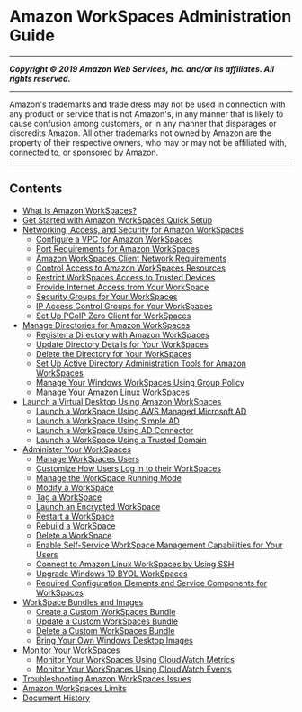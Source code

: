 # Amazon WorkSpaces Administration Guide

-----
*****Copyright &copy; 2019 Amazon Web Services, Inc. and/or its affiliates. All rights reserved.*****

-----
Amazon's trademarks and trade dress may not be used in 
     connection with any product or service that is not Amazon's, 
     in any manner that is likely to cause confusion among customers, 
     or in any manner that disparages or discredits Amazon. All other 
     trademarks not owned by Amazon are the property of their respective
     owners, who may or may not be affiliated with, connected to, or 
     sponsored by Amazon.

-----
## Contents
+ [What Is Amazon WorkSpaces?](amazon-workspaces.md)
+ [Get Started with Amazon WorkSpaces Quick Setup](getting-started.md)
+ [Networking, Access, and Security for Amazon WorkSpaces](amazon-workspaces-networking.md)
   + [Configure a VPC for Amazon WorkSpaces](amazon-workspaces-vpc.md)
   + [Port Requirements for Amazon WorkSpaces](workspaces-port-requirements.md)
   + [Amazon WorkSpaces Client Network Requirements](workspaces-network-requirements.md)
   + [Control Access to Amazon WorkSpaces Resources](workspaces-access-control.md)
   + [Restrict WorkSpaces Access to Trusted Devices](trusted-devices.md)
   + [Provide Internet Access from Your WorkSpace](amazon-workspaces-internet-access.md)
   + [Security Groups for Your WorkSpaces](amazon-workspaces-security-groups.md)
   + [IP Access Control Groups for Your WorkSpaces](amazon-workspaces-ip-access-control-groups.md)
   + [Set Up PCoIP Zero Client for WorkSpaces](set-up-pcoip-zero-client.md)
+ [Manage Directories for Amazon WorkSpaces](manage-workspaces-directory.md)
   + [Register a Directory with Amazon WorkSpaces](register-deregister-directory.md)
   + [Update Directory Details for Your WorkSpaces](update-directory-details.md)
   + [Delete the Directory for Your WorkSpaces](delete-workspaces-directory.md)
   + [Set Up Active Directory Administration Tools for Amazon WorkSpaces](directory_administration.md)
   + [Manage Your Windows WorkSpaces Using Group Policy](group_policy.md)
   + [Manage Your Amazon Linux WorkSpaces](manage_linux_workspace.md)
+ [Launch a Virtual Desktop Using Amazon WorkSpaces](launch-workspaces-tutorials.md)
   + [Launch a WorkSpace Using AWS Managed Microsoft AD](launch-workspace-microsoft-ad.md)
   + [Launch a WorkSpace Using Simple AD](launch-workspace-simple-ad.md)
   + [Launch a WorkSpace Using AD Connector](launch-workspace-ad-connector.md)
   + [Launch a WorkSpace Using a Trusted Domain](launch-workspace-trusted-domain.md)
+ [Administer Your WorkSpaces](administer-workspaces.md)
   + [Manage WorkSpaces Users](manage-workspaces-users.md)
   + [Customize How Users Log in to their WorkSpaces](customize-workspaces-user-login.md)
   + [Manage the WorkSpace Running Mode](running-mode.md)
   + [Modify a WorkSpace](modify-workspaces.md)
   + [Tag a WorkSpace](tag-workspaces.md)
   + [Launch an Encrypted WorkSpace](encrypt-workspaces.md)
   + [Restart a WorkSpace](reboot-workspaces.md)
   + [Rebuild a WorkSpace](rebuild-workspace.md)
   + [Delete a WorkSpace](delete-workspaces.md)
   + [Enable Self-Service WorkSpace Management Capabilities for Your Users](enable-user-self-service-workspace-management.md)
   + [Connect to Amazon Linux WorkSpaces by Using SSH](connect-to-linux-workspaces-with-ssh.md)
   + [Upgrade Windows 10 BYOL WorkSpaces](upgrade-windows-10-byol-workspaces.md)
   + [Required Configuration Elements and Service Components for WorkSpaces](required-service-components.md)
+ [WorkSpace Bundles and Images](amazon-workspaces-bundles.md)
   + [Create a Custom WorkSpaces Bundle](create-custom-bundle.md)
   + [Update a Custom WorkSpaces Bundle](update-custom-bundle.md)
   + [Delete a Custom WorkSpaces Bundle](delete_bundle.md)
   + [Bring Your Own Windows Desktop Images](byol-windows-images.md)
+ [Monitor Your WorkSpaces](amazon-workspaces-monitoring.md)
   + [Monitor Your WorkSpaces Using CloudWatch Metrics](cloudwatch-metrics.md)
   + [Monitor Your WorkSpaces Using CloudWatch Events](cloudwatch-events.md)
+ [Troubleshooting Amazon WorkSpaces Issues](amazon-workspaces-troubleshooting.md)
+ [Amazon WorkSpaces Limits](workspaces-limits.md)
+ [Document History](workspaces-document-history.md)